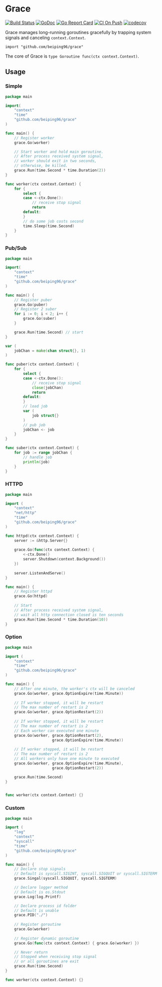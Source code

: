# Grace

[![Build Status](https://travis-ci.com/beiping96/grace.svg?branch=master)](https://travis-ci.com/beiping96/grace)
[![GoDoc](https://godoc.org/github.com/beiping96/grace?status.svg)](https://pkg.go.dev/github.com/beiping96/grace)
[![Go Report Card](https://goreportcard.com/badge/github.com/beiping96/grace)](https://goreportcard.com/report/github.com/beiping96/grace)
[![CI On Push](https://github.com/beiping96/grace/workflows/CI-On-Push/badge.svg)](https://github.com/beiping96/grace/actions)
[![codecov](https://codecov.io/gh/beiping96/grace/branch/master/graph/badge.svg)](https://codecov.io/gh/beiping96/grace)

Grace manages long-running goroutines gracefully by trapping system signals and canceling `context.Context`.

`import "github.com/beiping96/grace"`

The core of Grace is `type Goroutine func(ctx context.Context)`.

## Usage

### Simple
```go
package main

import(
    "context"
    "time"
    "github.com/beiping96/grace"
)

func main() {
    // Register worker
    grace.Go(worker)

    // Start worker and hold main goroutine.
    // After process received system signal, 
    // worker should exit in two seconds,
    // otherwise, be killed.
    grace.Run(time.Second * time.Duration(2)) 
}

func worker(ctx context.Context) {
    for {
        select {
        case <-ctx.Done():
            // receive stop signal
            return
        default:
        }
        // do some job costs second
        time.Sleep(time.Second)      
    }
}
```

### Pub/Sub
```go
package main

import(
    "context"
    "time"
    "github.com/beiping96/grace"
)

func main() {
    // Register puber
    grace.Go(puber)
    // Register 2 suber
    for i := 0; i < 2; i++ { 
        grace.Go(suber) 
    }

    grace.Run(time.Second) // start
}

var (
    jobChan = make(chan struct{}, 1)
)

func puber(ctx context.Context) {
    for {
        select {
        case <-ctx.Done():
            // receive stop signal
            close(jobChan)
            return
        default:
        }
        // load job
        var (
            job struct{}
        )
        // pub job
        jobChan <- job 
    }
}

func suber(ctx context.Context) {
    for job := range jobChan {
        // handle job
    	println(job)
    }
}
```

### HTTPD
```go
package main

import (
    "context"
    "net/http"
    "time"
    "github.com/beiping96/grace"
)

func httpd(ctx context.Context) {
    server := &http.Server{}
    
    grace.Go(func(ctx context.Context) {
        <-ctx.Done()
        server.Shutdown(context.Background())
    })
    
    server.ListenAndServe()
}

func main() {
    // Register httpd
    grace.Go(httpd)
    
    // Start
    // After process received system signal, 
    // wait all http connection closed is ten seconds
    grace.Run(time.Second * time.Duration(10)) 
}
```

### Option
```go
package main

import (
    "context"
    "time"
    "github.com/beiping96/grace"
)

func main() {
    // After one minute, the worker's ctx will be canceled
    grace.Go(worker, grace.OptionExpire(time.Minute))    
    
    // If worker stopped, it will be restart
    // The max number of restart is 2
    grace.Go(worker, grace.OptionRestart(2))
    
    // If worker stopped, it will be restart
    // The max number of restart is 2
    // Each worker can executed one minute
    grace.Go(worker, grace.OptionRestart(2),
                     grace.OptionExpire(time.Minute))
    
    // If worker stopped, it will be restart
    // The max number of restart is 2
    // All workers only have one minute to executed
    grace.Go(worker, grace.OptionExpire(time.Minute),
                     grace.OptionRestart(2))

    grace.Run(time.Second)
}


func worker(ctx context.Context) {}
```

### Custom
``` go
package main

import (
    "log"
    "context"
    "syscall"
    "time"
    "github.com/beiping96/grace"
)

func main() {
    // Declare stop signals
    // Default is syscall.SIGINT, syscall.SIGQUIT or syscall.SIGTERM
    grace.Singal(syscall.SIGQUIT, syscall.SIGTERM)

    // Declare logger method
    // Default is os.Stdout
    grace.Log(log.Printf)

    // Declare process id folder
    // Default is unable
    grace.PID("./")
    
    // Register goroutine
    grace.Go(worker)
    
    // Register dynamic goroutine
    grace.Go(func(ctx context.Context) { grace.Go(worker) })

    // Never return
    // Stopped when receiving stop signal
    // or all goroutines are exit
    grace.Run(time.Second)
}

func worker(ctx context.Context) {}
```

